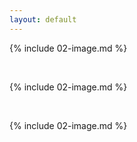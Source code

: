 ```yaml
---
layout: default
---
```

{% include 02-image.md %}

<br>

{% include 02-image.md %}

<br>

{% include 02-image.md %}

